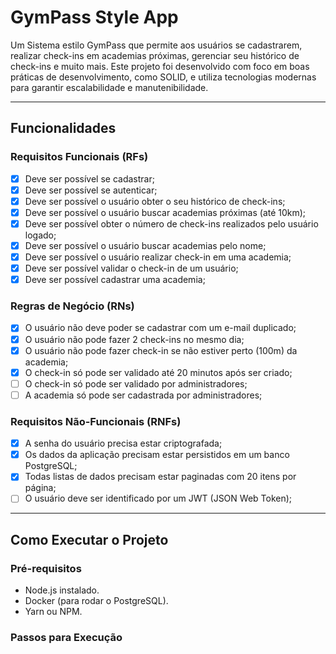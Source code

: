 # GymPass Style App

Um Sistema estilo GymPass que permite aos usuários se cadastrarem, realizar check-ins em academias próximas, gerenciar seu histórico de check-ins e muito mais. Este projeto foi desenvolvido com foco em boas práticas de desenvolvimento, como SOLID, e utiliza tecnologias modernas para garantir escalabilidade e manutenibilidade.

---

## Funcionalidades

### Requisitos Funcionais (RFs)
- [x] Deve ser possível se cadastrar;
- [x] Deve ser possível se autenticar;
- [x] Deve ser possível o usuário obter o seu histórico de check-ins;
- [x] Deve ser possível o usuário buscar academias próximas (até 10km);
- [x] Deve ser possível obter o número de check-ins realizados pelo usuário logado;
- [x] Deve ser possível o usuário buscar academias pelo nome;
- [x] Deve ser possível o usuário realizar check-in em uma academia;
- [x] Deve ser possível validar o check-in de um usuário;
- [x] Deve ser possível cadastrar uma academia;

### Regras de Negócio (RNs)
- [x] O usuário não deve poder se cadastrar com um e-mail duplicado;
- [x] O usuário não pode fazer 2 check-ins no mesmo dia;
- [x] O usuário não pode fazer check-in se não estiver perto (100m) da academia;
- [x] O check-in só pode ser validado até 20 minutos após ser criado;
- [ ] O check-in só pode ser validado por administradores;
- [ ] A academia só pode ser cadastrada por administradores;

### Requisitos Não-Funcionais (RNFs)
- [x] A senha do usuário precisa estar criptografada;
- [x] Os dados da aplicação precisam estar persistidos em um banco PostgreSQL;
- [x] Todas listas de dados precisam estar paginadas com 20 itens por página;
- [ ] O usuário deve ser identificado por um JWT (JSON Web Token);

---

## Como Executar o Projeto

### Pré-requisitos
- Node.js instalado.
- Docker (para rodar o PostgreSQL).
- Yarn ou NPM.

### Passos para Execução
